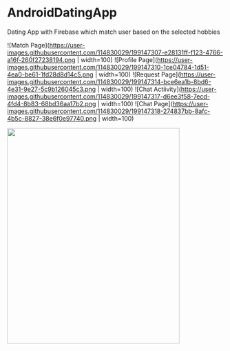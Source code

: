 # AndroidDatingApp
Dating App with Firebase which match user based on the selected hobbies


![Match Page](https://user-images.githubusercontent.com/114830029/199147307-e28131ff-f123-4766-a16f-260f27238194.png | width=100)
![Profile Page](https://user-images.githubusercontent.com/114830029/199147310-1ce04784-1d51-4ea0-be61-1fd28d8d14c5.png | width=100)
![Request Page](https://user-images.githubusercontent.com/114830029/199147314-bce6ea1b-8bd6-4e31-9e27-5c9b126045c3.png | width=100)
![Chat Actiivity](https://user-images.githubusercontent.com/114830029/199147317-d6ee3f58-7ecd-4fd4-8b83-68bd36aa17b2.png | width=100)
![Chat Page](https://user-images.githubusercontent.com/114830029/199147318-274837bb-8afc-4b5c-8827-38e6f0e97740.png | width=100)



<img src="https://user-images.githubusercontent.com/114830029/199147299-9ff312a1-0031-4ce3-858d-af8af7e7d123.png" width="400" height="500">
